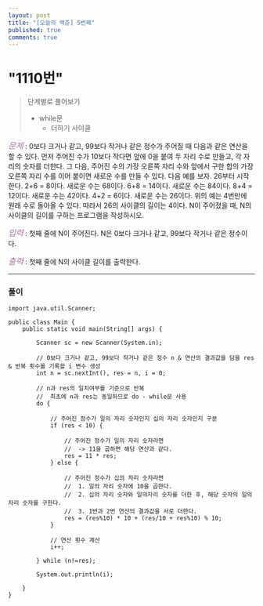 ```yaml
---
layout: post
title: "[오늘의 백준] 5번째"
published: true
comments: true
---
```


# "1110번"

> 단계별로 풀어보기
>
> - while문
>   - 더하기 사이클

<span style="color:#aa759f; font-size:larger;">_문제_</span> : 0보다 크거나 같고, 99보다 작거나 같은 정수가 주어질 때 다음과 같은 연산을 할 수 있다. 먼저 주어진 수가 10보다 작다면 앞에 0을 붙여 두 자리 수로 만들고, 각 자리의 숫자를 더한다. 그 다음, 주어진 수의 가장 오른쪽 자리 수와 앞에서 구한 합의 가장 오른쪽 자리 수를 이어 붙이면 새로운 수를 만들 수 있다. 다음 예를 보자. 26부터 시작한다. 2+6 = 8이다. 새로운 수는 68이다. 6+8 = 14이다. 새로운 수는 84이다. 8+4 = 12이다. 새로운 수는 42이다. 4+2 = 6이다. 새로운 수는 26이다. 위의 예는 4번만에 원래 수로 돌아올 수 있다. 따라서 26의 사이클의 길이는 4이다. N이 주어졌을 때, N의 사이클의 길이를 구하는 프로그램을 작성하시오.

<span style="color:#aa759f; font-size:larger;">_입력_</span> : 첫째 줄에 N이 주어진다. N은 0보다 크거나 같고, 99보다 작거나 같은 정수이다.

<span style="color:#aa759f; font-size:larger;">_출력_</span> : 첫째 줄에 N의 사이클 길이를 출력한다.

---

### 풀이

```
import java.util.Scanner;

public class Main {
	public static void main(String[] args) {

		Scanner sc = new Scanner(System.in);

		// 0보다 크거나 같고, 99보다 작거나 같은 정수 n & 연산의 결과값을 담을 res & 반복 횟수를 기록할 i 변수 생성
		int n = sc.nextInt(), res = n, i = 0;

		// n과 res의 일치여부를 기준으로 반복
		//	최초에 n과 res는 동일하므로 do - while문 사용
		do {

			// 주어진 정수가 일의 자리 숫자인지 십의 자리 숫자인지 구분
			if (res < 10) {

				// 주어진 정수가 일의 자리 숫자라면
				//	-> 11을 곱하면 해당 연산과 같다.
				res = 11 * res;
			} else {

				// 주어진 정수가 십의 자리 숫자라면
				//	1. 일의 자리 숫자에 10을 곱한다.
				//	2. 십의 자리 숫자와 일의자리 숫자를 더한 후, 해당 숫자의 일의 자리 숫자를 구한다.
				//	3. 1번과 2번 연산의 결과값을 서로 더한다.
				res = (res%10) * 10 + (res/10 + res%10) % 10;
			}

			// 연산 횟수 계산
			i++;

		} while (n!=res);

		System.out.println(i);

	}
}
```

